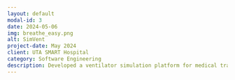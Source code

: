 ```yaml
---
layout: default
modal-id: 3
date: 2024-05-06
img: breathe_easy.png
alt: SimVent
project-date: May 2024
client: UTA SMART Hospital
category: Software Engineering
description: Developed a ventilator simulation platform for medical training using Java. Led UI design and implementation with Java Swing, enabling real-time parameter control and data visualization. Collaborated on backend modules to simulate ventilator modes, airflow regulation, and patient response algorithms.
---
```

